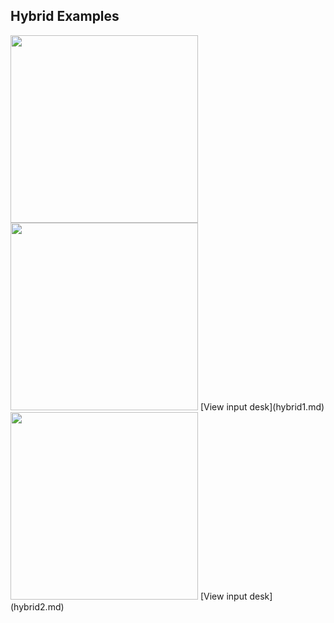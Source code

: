 
Hybrid Examples                   
---------------                   
                          
<img height="300" width="300" src="https://lanl.github.io/docs/assets/images/hybrid.jpg">

<img height="300" width="300" src="https://lanl.github.io/docs/assets/images/hybrid1.jpg">
[View input desk](hybrid1.md) 

<img height="300" width="300" src="https://lanl.github.io/docs/assets/images/snapfile.jpg">   
 [View input desk](hybrid2.md) 
